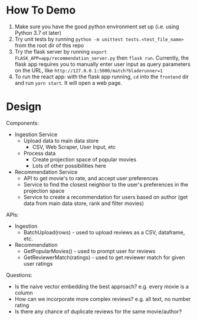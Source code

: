 # How To Demo

1. Make sure you have the good python environment set up (i.e. using Python 3.7 ot later)
2. Try unit tests by running `python -m unittest tests.<test_file_name>` from the root dir of this repo
3. Try the flask server by running `export FLASK_APP=app/recommendation_server.py` then `flask run`. Currently, the flask app requires you to manually enter user input as query parameters on the URL, like `http://127.0.0.1:5000/match?bladerunner=1`
4. To run the react app: with the flask app running, `cd` into the `frontend` dir and run `yarn start`. It will open a web page. 

# Design

Components:
* Ingestion Service
  * Upload data to main data store
    * CSV, Web Scraper, User Input, etc
  * Process data
    * Create projection space of popular movies
    * Lots of other possibilities here
* Recommendation Service
  * API to get movie's to rate, and accept user preferences
  * Service to find the closest neighbor to the user's preferences in the projection space
  * Service to create a recommendation for users based on author (get data from main data store, rank and filter movies)

APIs:
* Ingestion
  * BatchUpload(rows) - used to upload reviews as a CSV, dataframe, etc.
* Recommendation
  * GetPopularMovies() - used to prompt user for reviews
  * GetReviewerMatch(ratings) - used to get reviewer match for given user ratings

Questions: 
* Is the naive vector embedding the best approach? e.g. every movie is a column
* How can we incorporate more complex reviews? e.g. all text, no number rating
* Is there any chance of duplicate reviews for the same movie/author?
